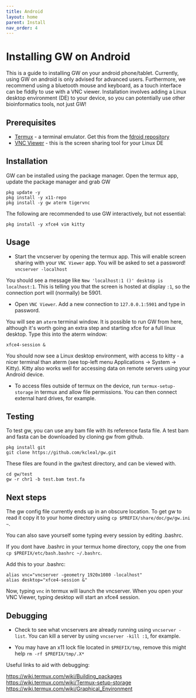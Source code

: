 ```yaml
---
title: Android
layout: home
parent: Install
nav_order: 4
---
```


# Installing GW on Android


This is a guide to installing GW on your android phone/tablet. 
Currently, using GW on android is only advised for advanced users. Furthermore,
we recommend using a bluetooth mouse and keyboard, as a touch interface can be fiddly to use with a VNC viewer.
Installation involves adding a Linux desktop environment (DE) to your device, so you can potentially use other bioinformatics tools, not just GW!

## Prerequisites

- [Termux](https://f-droid.org/en/packages/com.termux/>)  - a terminal emulator. Get this from the [fdroid repository](https://f-droid.org/en/)
- [VNC Viewer](https://play.google.com/store/apps/details?id=com.realvnc.viewer.android&hl=en_GB&gl=US/>)  - this is the screen sharing tool for your Linux DE

## Installation

GW can be installed using the package manager. Open the termux app, update the package manager and grab GW

```shell
pkg update -y
pkg install -y x11-repo
pkg install -y gw aterm tigervnc
```

The following are recommended to use GW interactively, but not essential:
```shell
pkg install -y xfce4 vim kitty
```

## Usage

- Start the vncserver by opening the termux app. This will enable screen sharing with your ``VNC Viewer`` app. You will be asked to set a password!
  ``vncserver -localhost``

You should see a message like ``New 'localhost:1 ()' desktop is localhost:1``. This is telling you that the screen is hosted at display `:1`, so the connection port will (normally) be 5901.

- Open ``VNC Viewer``. Add a new connection to ``127.0.0.1:5901`` and type in password.

You will see an ``aterm`` terminal window. It is possible to run GW from here, although it's worth going an extra step and starting xfce for a full linux desktop. Type this into the aterm window:
```shell
xfce4-session &
```

You should now see a Linux desktop environment, with access to kitty - a nicer terminal than aterm (see top-left menu Applications -> System -> Kitty). Kitty also works well for accessing data on remote servers using your Android device.

- To access files outside of termux on the device, run ``termux-setup-storage`` in termux and allow file permissions. You can then connect external hard drives, for example.

## Testing


To test gw, you can use any bam file with its reference fasta file. A test bam and fasta can be downloaded by cloning gw from github.

```shell
pkg install git
git clone https://github.com/kcleal/gw.git
```

These files are found in the gw/test directory, and can be viewed with.

```shell
cd gw/test
gw -r chr1 -b test.bam test.fa
```

## Next steps

The gw config file currently ends up in an obscure location. To get gw to read it copy it to your home directory using ``cp $PREFIX/share/doc/gw/gw.ini ~``.

You can also save yourself some typing every session by editing .bashrc.

If you dont have .bashrc in your termux home directory, copy the one from ``cp $PREFIX/etc/bash.bashrc ~/.bashrc``.

Add this to your .bashrc:

```shell
alias vnc="vncserver -geometry 1920x1080 -localhost"
alias desktop="xfce4-session &"
```

Now, typing ``vnc`` in termux will launch the vncserver. When you open your VNC Viewer, typing desktop will start an xfce4 session.


## Debugging

- Check to see what vncservers are already running using ``vncserver -list``. You can kill a server by using ``vncserver -kill :1``, for example.

- You may have an x11 lock file located in ``$PREFIX/tmp``, remove this might help ``rm -rf $PREFIX/tmp/.X*``

Useful links to aid with debugging:

https://wiki.termux.com/wiki/Building_packages
https://wiki.termux.com/wiki/Termux-setup-storage
https://wiki.termux.com/wiki/Graphical_Environment
